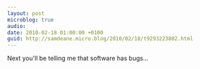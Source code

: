 ```yaml
---
layout: post
microblog: true
audio: 
date: 2010-02-18 01:00:00 +0100
guid: http://samdeane.micro.blog/2010/02/18/t9293223802.html
---
```

Next you'll be telling me that software has bugs...
